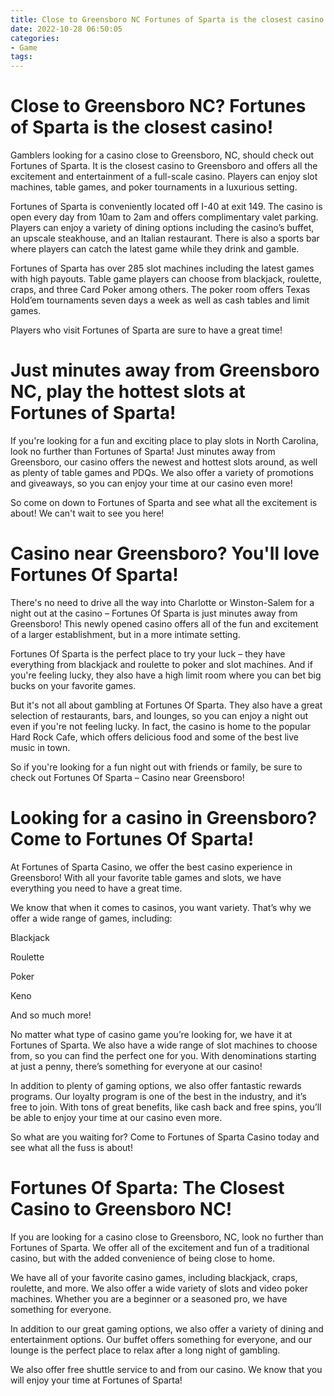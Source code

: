 ```yaml
---
title: Close to Greensboro NC Fortunes of Sparta is the closest casino!
date: 2022-10-28 06:50:05
categories:
- Game
tags:
---
```



#  Close to Greensboro NC? Fortunes of Sparta is the closest casino!

Gamblers looking for a casino close to Greensboro, NC, should check out Fortunes of Sparta. It is the closest casino to Greensboro and offers all the excitement and entertainment of a full-scale casino. Players can enjoy slot machines, table games, and poker tournaments in a luxurious setting.

Fortunes of Sparta is conveniently located off I-40 at exit 149. The casino is open every day from 10am to 2am and offers complimentary valet parking. Players can enjoy a variety of dining options including the casino’s buffet, an upscale steakhouse, and an Italian restaurant. There is also a sports bar where players can catch the latest game while they drink and gamble.

Fortunes of Sparta has over 285 slot machines including the latest games with high payouts. Table game players can choose from blackjack, roulette, craps, and three Card Poker among others. The poker room offers Texas Hold’em tournaments seven days a week as well as cash tables and limit games.

Players who visit Fortunes of Sparta are sure to have a great time!

#  Just minutes away from Greensboro NC, play the hottest slots at Fortunes of Sparta!

If you're looking for a fun and exciting place to play slots in North Carolina, look no further than Fortunes of Sparta! Just minutes away from Greensboro, our casino offers the newest and hottest slots around, as well as plenty of table games and PDQs. We also offer a variety of promotions and giveaways, so you can enjoy your time at our casino even more!

So come on down to Fortunes of Sparta and see what all the excitement is about! We can't wait to see you here!

#  Casino near Greensboro? You'll love Fortunes Of Sparta!

There's no need to drive all the way into Charlotte or Winston-Salem for a night out at the casino – Fortunes Of Sparta is just minutes away from Greensboro! This newly opened casino offers all of the fun and excitement of a larger establishment, but in a more intimate setting.

Fortunes Of Sparta is the perfect place to try your luck – they have everything from blackjack and roulette to poker and slot machines. And if you're feeling lucky, they also have a high limit room where you can bet big bucks on your favorite games.

But it's not all about gambling at Fortunes Of Sparta. They also have a great selection of restaurants, bars, and lounges, so you can enjoy a night out even if you're not feeling lucky. In fact, the casino is home to the popular Hard Rock Cafe, which offers delicious food and some of the best live music in town.

So if you're looking for a fun night out with friends or family, be sure to check out Fortunes Of Sparta – Casino near Greensboro!

#  Looking for a casino in Greensboro? Come to Fortunes Of Sparta!

At Fortunes of Sparta Casino, we offer the best casino experience in Greensboro! With all your favorite table games and slots, we have everything you need to have a great time.

We know that when it comes to casinos, you want variety. That’s why we offer a wide range of games, including:

Blackjack

Roulette

Poker

Keno

And so much more!

No matter what type of casino game you’re looking for, we have it at Fortunes of Sparta. We also have a wide range of slot machines to choose from, so you can find the perfect one for you. With denominations starting at just a penny, there’s something for everyone at our casino!

In addition to plenty of gaming options, we also offer fantastic rewards programs. Our loyalty program is one of the best in the industry, and it’s free to join. With tons of great benefits, like cash back and free spins, you’ll be able to enjoy your time at our casino even more.

So what are you waiting for? Come to Fortunes of Sparta Casino today and see what all the fuss is about!

#  Fortunes Of Sparta: The Closest Casino to Greensboro NC!

If you are looking for a casino close to Greensboro, NC, look no further than Fortunes of Sparta. We offer all of the excitement and fun of a traditional casino, but with the added convenience of being close to home.

We have all of your favorite casino games, including blackjack, craps, roulette, and more. We also offer a wide variety of slots and video poker machines. Whether you are a beginner or a seasoned pro, we have something for everyone.

In addition to our great gaming options, we also offer a variety of dining and entertainment options. Our buffet offers something for everyone, and our lounge is the perfect place to relax after a long night of gambling.

We also offer free shuttle service to and from our casino. We know that you will enjoy your time at Fortunes of Sparta!